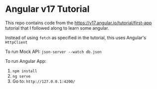 # Angular v17 Tutorial 

This repo contains code from the https://v17.angular.io/tutorial/first-app tutorial that I followed along to learn some angular.

Instead of using `fetch` as specified in the tutorial, this uses Angular's `HttpClient`

To run Mock API:
`json-server --watch db.json`

To run Angular App: 
1. `npm install`
2. `ng serve`
3. Go to: `http://127.0.0.1:4200/`


